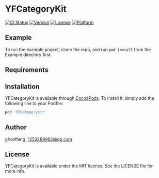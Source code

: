 # YFCategoryKit

[![CI Status](http://img.shields.io/travis/ghostfeng/YFCategoryKit.svg?style=flat)](https://travis-ci.org/ghostfeng/YFCategoryKit)
[![Version](https://img.shields.io/cocoapods/v/YFCategoryKit.svg?style=flat)](http://cocoapods.org/pods/YFCategoryKit)
[![License](https://img.shields.io/cocoapods/l/YFCategoryKit.svg?style=flat)](http://cocoapods.org/pods/YFCategoryKit)
[![Platform](https://img.shields.io/cocoapods/p/YFCategoryKit.svg?style=flat)](http://cocoapods.org/pods/YFCategoryKit)

## Example

To run the example project, clone the repo, and run `pod install` from the Example directory first.

## Requirements

## Installation

YFCategoryKit is available through [CocoaPods](http://cocoapods.org). To install
it, simply add the following line to your Podfile:

```ruby
pod 'YFCategoryKit'
```

## Author

ghostfeng, 1253289963@qq.com

## License

YFCategoryKit is available under the MIT license. See the LICENSE file for more info.
